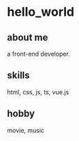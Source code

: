 # hello_world

## about me

a front-end developer.

## skills

html, css, js, ts, vue.js

## hobby

movie, music
